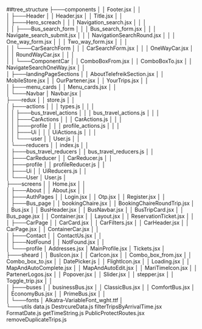 ##tree_structure 
├───components
│   │   Footer.jsx
│   │   
│   ├───Header
│   │       Header.jsx
│   │       Title.jsx
│   │       
│   ├───Hero_screach
│   │   │   Navigation_search.jsx
│   │   │   
│   │   ├───Bus_search_form
│   │   │       Bus_search_form.jsx
│   │   │       Navigate_search_submit.jsx
│   │   │       NavigationSearchRound.jsx
│   │   │       One_way_form.jsx
│   │   │       Two_way_form.jsx
│   │   │       
│   │   └───CarSearchForm
│   │       │   CarSearchForm.jsx
│   │       │   OneWayCar.jsx
│   │       │   RoundWayCar.jsx
│   │       │   
│   │       └───ComponentCar
│   │               ComboBoxFrom.jsx
│   │               ComboBoxTo.jsx
│   │               NavigateSearchOneWay.jsx
│   │               
│   ├───landingPageSections
│   │       AboutTelefreikSection.jsx
│   │       MobileStore.jsx
│   │       OurPartener.jsx
│   │       YourTrips.jsx
│   │       
│   ├───menu_cards
│   │       Menu_cards.jsx
│   │       
│   └───Navbar
│           Navbar.jsx
│           
├───redux
│   │   store.js
│   │   
│   ├───actions
│   │   │   types.js
│   │   │   
│   │   ├───bus_travel_actions
│   │   │       bus_travel_actions.js
│   │   │       
│   │   ├───CarActions
│   │   │       CarActions.js
│   │   │       
│   │   ├───profile
│   │   │       profile_actions.js
│   │   │       
│   │   ├───Ui
│   │   │       UiActions.js
│   │   │       
│   │   └───user
│   │           User.js
│   │           
│   └───reducers
│       │   index.js
│       │   
│       ├───bus_travel_reducers
│       │       bus_travel_reducers.js
│       │       
│       ├───CarReducer
│       │       CarReducer.js
│       │       
│       ├───profile
│       │       profileReducer.js
│       │       
│       ├───Ui
│       │       UiReducers.js
│       │       
│       └───User
│               User.js
│               
├───screens
│   │   Home.jsx
│   │   
│   ├───About
│   │       About.jsx
│   │       
│   ├───AuthPages
│   │       Login.jsx
│   │       Otp.jsx
│   │       Register.jsx
│   │       
│   ├───Bus_page
│   │       bookingChaire.jsx
│   │       BookingChaireRoundTrip.jsx
│   │       Bus.jsx
│   │       BusHeader.jsx
│   │       BusNavbar.jsx
│   │       BusTripCard.jsx
│   │       Bus_page.jsx
│   │       Container.jsx
│   │       Layout.jsx
│   │       ReservationTicket.jsx
│   │       
│   ├───CarPage
│   │       CarCard.jsx
│   │       CarFilters.jsx
│   │       CarHeader.jsx
│   │       CarPage.jsx
│   │       ContainerCar.jsx
│   │       
│   ├───Contact
│   │       ContactUs.jsx
│   │       
│   ├───NotFound
│   │       NotFound.jsx
│   │       
│   └───profile
│           Addresses.jsx
│           MainProfile.jsx
│           Tickets.jsx
│           
├───sheard
│   │   BusIcon.jsx
│   │   CarIcon.jsx
│   │   Combo_box_from.jsx
│   │   Combo_box_to.jsx
│   │   DatePicker.js
│   │   FlightIcon.jsx
│   │   Loading.jsx
│   │   MapAndAutoComplete.jsx
│   │   MapAndAutoEdit.jsx
│   │   MariTimeIcon.jsx
│   │   PartenerLogos.jsx
│   │   Popover.jsx
│   │   Slider.jsx
│   │   stepper.jsx
│   │   Toggle_trip.jsx
│   │   
│   ├───buses
│   │       businessBus.jsx
│   │       ClassicBus.jsx
│   │       ComfortBus.jsx
│   │       EconomyBus.jsx
│   │       PrimeBus.jsx
│   │       
│   └───fonts
│           Alkatra-VariableFont_wght.ttf
│           
└───utils
        data.js
        DestrcureData.js
        filterTripsByArrivalTime.jsx
        FormatDate.js
        getTimeString.js
        PublicProtectRoutes.jsx
        removeDuplicateTrips.js
